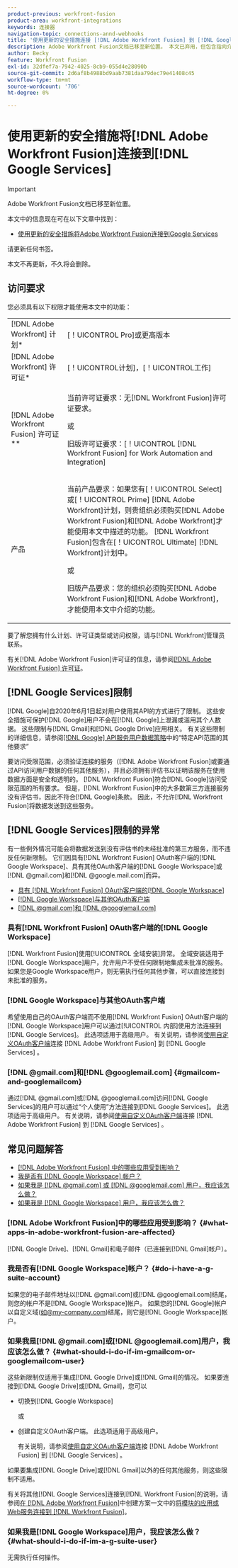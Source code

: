 ```yaml
---
product-previous: workfront-fusion
product-area: workfront-integrations
keywords: 连接器
navigation-topic: connections-annd-webhooks
title: '使用更新的安全措施连接 [!DNL Adobe Workfront Fusion] 到 [!DNL Google Services] '
description: Adobe Workfront Fusion文档已移至新位置。 本文已弃用，但包含指向介绍此功能的新文章的链接。
author: Becky
feature: Workfront Fusion
exl-id: 32dfef7a-7942-4025-8cb9-055d4e28090b
source-git-commit: 2d6af8b4988bd9aab7381daa79dec79e41408c45
workflow-type: tm+mt
source-wordcount: '706'
ht-degree: 0%

---
```


# 使用更新的安全措施将[!DNL Adobe Workfront Fusion]连接到[!DNL Google Services]

>[!IMPORTANT]
>
>Adobe Workfront Fusion文档已移至新位置。
>
>本文中的信息现在可在以下文章中找到：
>
>* [使用更新的安全措施将Adobe Workfront Fusion连接到Google Services](https://experienceleague.adobe.com/docs/workfront-fusion/using/create-scenarios/connect-to-applications/connect-to-google-with-new-security-measures.html)
>
>请更新任何书签。
>
>本文不再更新，不久将会删除。

## 访问要求

您必须具有以下权限才能使用本文中的功能：

<table style="table-layout:auto">
 <col> 
 <col> 
 <tbody> 
  <tr> 
   <td role="rowheader">[!DNL Adobe Workfront] 计划*</td> 
   <td> <p>[！UICONTROL Pro]或更高版本</p> </td> 
  </tr> 
  <tr data-mc-conditions=""> 
   <td role="rowheader">[!DNL Adobe Workfront] 许可证*</td> 
   <td> <p>[！UICONTROL计划]，[！UICONTROL工作]</p> </td> 
  </tr> 
  <tr> 
   <td role="rowheader">[!DNL Adobe Workfront Fusion] 许可证**</td> 
   <td>
   <p>当前许可证要求：无[!DNL Workfront Fusion]许可证要求。</p>
   <p>或</p>
   <p>旧版许可证要求：[！UICONTROL [!DNL Workfront Fusion] for Work Automation and Integration] </p>
   </td> 
  </tr> 
  <tr> 
   <td role="rowheader">产品</td> 
   <td>
   <p>当前产品要求：如果您有[！UICONTROL Select]或[！UICONTROL Prime] [!DNL Adobe Workfront]计划，则贵组织必须购买[!DNL Adobe Workfront Fusion]和[!DNL Adobe Workfront]才能使用本文中描述的功能。 [!DNL Workfront Fusion]包含在[！UICONTROL Ultimate] [!DNL Workfront]计划中。</p>
   <p>或</p>
   <p>旧版产品要求：您的组织必须购买[!DNL Adobe Workfront Fusion]和[!DNL Adobe Workfront]，才能使用本文中介绍的功能。</p>
   </td> 
  </tr> 
 </tbody> 
</table>

要了解您拥有什么计划、许可证类型或访问权限，请与[!DNL Workfront]管理员联系。

有关[!DNL Adobe Workfront Fusion]许可证的信息，请参阅[[!DNL Adobe Workfront Fusion] 许可证](../../workfront-fusion/get-started/license-automation-vs-integration.md)。

## [!DNL Google Services]限制

[!DNL Google]自2020年6月1日起对用户使用其API的方式进行了限制。 这些安全措施可保护[!DNL Google]用户不会在[!DNL Google]上泄漏或滥用其个人数据。 这些限制与[!DNL Gmail]和[!DNL Google Drive]应用相关。 有关这些限制的详细信息，请参阅[[!DNL Google] API服务用户数据策略](https://developers.google.com/terms/api-services-user-data-policy#additional_requirements_for_specific_api_scopes)中的“特定API范围的其他要求”

要访问受限范围，必须验证连接的服务（[!DNL Adobe Workfront Fusion]或要通过API访问用户数据的任何其他服务），并且必须拥有评估书以证明该服务在使用数据方面是安全和透明的。 [!DNL Workfront Fusion]符合[!DNL Google]访问受限范围的所有要求。 但是，[!DNL Workfront Fusion]中的大多数第三方连接服务没有评估书，因此不符合[!DNL Google]条款。 因此，不允许[!DNL Workfront Fusion]将数据发送到这些服务。

## [!DNL Google Services]限制的异常

有一些例外情况可能会将数据发送到没有评估书的未经批准的第三方服务，而不违反任何新限制。 它们因具有[!DNL Workfront Fusion] OAuth客户端的[!DNL Google Workspace]、具有其他OAuth客户端的[!DNL Google Workspace]或[!DNL @gmail.com]和[!DNL @google.mail.com]而异。

* [具有 [!DNL Workfront Fusion] OAuth客户端的[!DNL Google Workspace]](#g-suite-with-workfront-fusion-oauth-client)
* [[!DNL Google Workspace]与其他OAuth客户端](#g-suite-with-another-oauth-client)
* [[!DNL @gmail.com]和 [!DNL @googlemail.com]](#gmailcom-and-googlemailcom)

### 具有[!DNL Workfront Fusion] OAuth客户端的[!DNL Google Workspace]

[!DNL Workfront Fusion]使用[!UICONTROL 全域安装]异常。 全域安装适用于[!DNL Google Workspace]用户，允许用户不受任何限制地集成未批准的服务。 如果您是Google Workspace用户，则无需执行任何其他步骤，可以直接连接到未批准的服务。

### [!DNL Google Workspace]与其他OAuth客户端

希望使用自己的OAuth客户端而不使用[!DNL Workfront Fusion] OAuth客户端的[!DNL Google Workspace]用户可以通过[!UICONTROL 内部]使用方法连接到[!DNL Google Services]。 此选项适用于高级用户。 有关说明，请参阅[使用自定义OAuth客户端](../../workfront-fusion/connections/connect-fusion-to-google-using-oauth.md)连接 [!DNL Adobe Workfront Fusion] 到 [!DNL Google Services] 。

### [!DNL @gmail.com]和[!DNL @googlemail.com] {#gmailcom-and-googlemailcom}

通过[!DNL @gmail.com]或[!DNL @googlemail.com]访问[!DNL Google Services]的用户可以通过“个人使用”方法连接到[!DNL Google Services]。 此选项适用于高级用户。 有关说明，请参阅[使用自定义OAuth客户端](../../workfront-fusion/connections/connect-fusion-to-google-using-oauth.md)连接 [!DNL Adobe Workfront Fusion] 到 [!DNL Google Services] 。

## 常见问题解答

* [ [!DNL Adobe Workfront Fusion] 中的哪些应用受到影响？](#what-apps-in-adobe-workfront-fusion-are-affected)
* [我是否有 [!DNL Google Workspace] 帐户？](#do-i-have-a-g-suite-account)
* [如果我是 [!DNL @gmail.com] 或 [!DNL @googlemail.com] 用户，我应该怎么做？](#what-should-i-do-if-im-gmailcom-or-googlemailcom-user)
* [如果我是 [!DNL Google Workspace] 用户，我应该怎么做？](#what-should-i-do-if-im-a-g-suite-user)

### [!DNL Adobe Workfront Fusion]中的哪些应用受到影响？ {#what-apps-in-adobe-workfront-fusion-are-affected}

[!DNL Google Drive]、[!DNL Gmail]和电子邮件（已连接到[!DNL Gmail]帐户）。

### 我是否有[!DNL Google Workspace]帐户？ {#do-i-have-a-g-suite-account}

如果您的电子邮件地址以[!DNL @gmail.com]或[!DNL @googlemail.com]结尾，则您的帐户不是[!DNL Google Workspace]帐户。 如果您的[!DNL Google]帐户以自定义域(如@my-company.com)结尾，则它是[!DNL Google Workspace]帐户。

### 如果我是[!DNL @gmail.com]或[!DNL @googlemail.com]用户，我应该怎么做？ {#what-should-i-do-if-im-gmailcom-or-googlemailcom-user}

这些新限制仅适用于集成[!DNL Google Drive]或[!DNL Gmail]的情况。 如果要连接到[!DNL Google Drive]或[!DNL Gmail]，您可以

* 切换到[!DNL Google Workspace]

  或

* 创建自定义OAuth客户端。 此选项适用于高级用户。

  有关说明，请参阅[使用自定义OAuth客户端](../../workfront-fusion/connections/connect-fusion-to-google-using-oauth.md)连接 [!DNL Adobe Workfront Fusion] 到 [!DNL Google Services] 。

如果要集成[!DNL Google Drive]或[!DNL Gmail]以外的任何其他服务，则这些限制不适用。

有关将其他[!DNL Google Services]连接到[!DNL Workfront Fusion]的说明，请参阅[在 [!DNL Adobe Workfront Fusion]](../../workfront-fusion/scenarios/create-a-scenario.md)中创建方案一文中的[将模块的应用或Web服务连接到 [!DNL Workfront Fusion]](../../workfront-fusion/scenarios/create-a-scenario.md#connect)。

### 如果我是[!DNL Google Workspace]用户，我应该怎么做？ {#what-should-i-do-if-im-a-g-suite-user}

无需执行任何操作。
